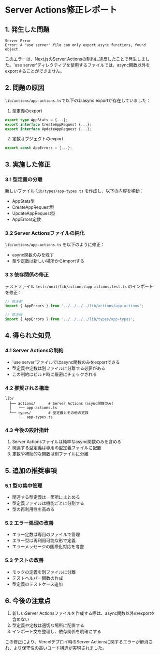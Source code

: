 # Server Actions修正レポート

## 1. 発生した問題

```
Server Error
Error: A "use server" file can only export async functions, found object.
```

このエラーは、Next.jsのServer Actionsの制約に違反したことで発生しました。'use server'ディレクティブを使用するファイルでは、async関数以外をexportすることができません。

## 2. 問題の原因

`lib/actions/app-actions.ts`で以下の非async exportが存在していました：

1. 型定義のexport
```typescript
export type AppStats = {...};
export interface CreateAppRequest {...};
export interface UpdateAppRequest {...};
```

2. 定数オブジェクトのexport
```typescript
export const AppErrors = {...};
```

## 3. 実施した修正

### 3.1 型定義の分離
新しいファイル `lib/types/app-types.ts` を作成し、以下の内容を移動：
- AppStats型
- CreateAppRequest型
- UpdateAppRequest型
- AppErrors定数

### 3.2 Server Actionsファイルの純化
`lib/actions/app-actions.ts` を以下のように修正：
- async関数のみを残す
- 型や定数は新しい場所からimportする

### 3.3 依存関係の修正
テストファイル `tests/unit/lib/actions/app-actions.test.ts` のインポートを修正：
```typescript
// 修正前
import { AppErrors } from '../../../../lib/actions/app-actions';

// 修正後
import { AppErrors } from '../../../../lib/types/app-types';
```

## 4. 得られた知見

### 4.1 Server Actionsの制約
- 'use server'ファイルではasync関数のみをexportできる
- 型定義や定数は別ファイルに分離する必要がある
- この制約はビルド時に厳密にチェックされる

### 4.2 推奨される構造
```
lib/
  ├── actions/      # Server Actions（async関数のみ）
  │   └── app-actions.ts
  └── types/        # 型定義とその他の定数
      └── app-types.ts
```

### 4.3 今後の設計指針
1. Server Actionsファイルは純粋なasync関数のみを含める
2. 関連する型定義は専用の型定義ファイルに配置
3. 定数や補助的な関数は別ファイルに分離

## 5. 追加の推奨事項

### 5.1 型の集中管理
- 関連する型定義は一箇所にまとめる
- 型定義ファイルは機能ごとに分割する
- 型の再利用性を高める

### 5.2 エラー処理の改善
- エラー定数は専用のファイルで管理
- エラー型は再利用可能な形で定義
- エラーメッセージの国際化対応を考慮

### 5.3 テストの改善
- モックの定義を別ファイルに分離
- テストヘルパー関数の作成
- 型定義のテストケース追加

## 6. 今後の注意点

1. 新しいServer Actionsファイルを作成する際は、async関数以外のexportを含めない
2. 型定義や定数は適切な場所に配置する
3. インポート文を整理し、依存関係を明確にする

この修正により、Vercelデプロイ時のServer Actionsに関するエラーが解消され、より保守性の高いコード構造が実現されました。